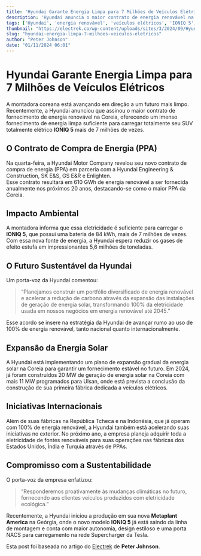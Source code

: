 ```yaml
---
title: 'Hyundai Garante Energia Limpa para 7 Milhões de Veículos Elétricos'
description: 'Hyundai anuncia o maior contrato de energia renovável na Coreia, suficiente para carregar 7 milhões de IONIQ 5.'
tags: ['Hyundai', 'energia renovável', 'veículos elétricos', 'IONIQ 5', 'sustentabilidade']
thumbnail: "https://electrek.co/wp-content/uploads/sites/3/2024/09/Hyundai-US-made-IONIQ-5-1.jpeg?quality=82&strip=all&w=1400"
slug: "hyundai-energia-limpa-7-milhoes-veiculos-eletricos"
author: "Peter Johnson"
date: "01/11/2024 06:01"
---
```


# Hyundai Garante Energia Limpa para 7 Milhões de Veículos Elétricos

A montadora coreana está avançando em direção a um futuro mais limpo. Recentemente, a Hyundai anunciou que assinou o maior contrato de fornecimento de energia renovável na Coreia, oferecendo um imenso fornecimento de energia limpa suficiente para carregar totalmente seu SUV totalmente elétrico **IONIQ 5** mais de 7 milhões de vezes.

## O Contrato de Compra de Energia (PPA)
Na quarta-feira, a Hyundai Motor Company revelou seu novo contrato de compra de energia (PPA) em parceria com a Hyundai Engineering & Construction, SK E&S, GS E&R e Enlighten.  
Esse contrato resultará em 610 GWh de energia renovável a ser fornecida anualmente nos próximos 20 anos, destacando-se como o maior PPA da Coreia.

## Impacto Ambiental
A montadora informa que essa eletricidade é suficiente para carregar o **IONIQ 5**, que possui uma bateria de 84 kWh, mais de 7 milhões de vezes. Com essa nova fonte de energia, a Hyundai espera reduzir os gases de efeito estufa em impressionantes 5,6 milhões de toneladas.

## O Futuro Sustentável da Hyundai
Um porta-voz da Hyundai comentou:  
> “Planejamos construir um portfólio diversificado de energia renovável e acelerar a redução de carbono através da expansão das instalações de geração de energia solar, transformando 100% da eletricidade usada em nossos negócios em energia renovável até 2045.”

Esse acordo se insere na estratégia da Hyundai de avançar rumo ao uso de 100% de energia renovável, tanto nacional quanto internacionalmente.

## Expansão da Energia Solar
A Hyundai está implementando um plano de expansão gradual da energia solar na Coreia para garantir um fornecimento estável no futuro. Em 2024, já foram construídos 20 MW de geração de energia solar na Coreia com mais 11 MW programados para Ulsan, onde está prevista a conclusão da construção de sua primeira fábrica dedicada a veículos elétricos.

## Iniciativas Internacionais
Além de suas fábricas na República Tcheca e na Indonésia, que já operam com 100% de energia renovável, a Hyundai também está acelerando suas iniciativas no exterior. No próximo ano, a empresa planeja adquirir toda a eletricidade de fontes renováveis para suas operações nas fábricas dos Estados Unidos, Índia e Turquia através de PPAs.

## Compromisso com a Sustentabilidade
O porta-voz da empresa enfatizou:  
> “Responderemos proativamente às mudanças climáticas no futuro, fornecendo aos clientes veículos produzidos com eletricidade ecológica.”

Recentemente, a Hyundai iniciou a produção em sua nova **Metaplant America** na Geórgia, onde o novo modelo **IONIQ 5** já está saindo da linha de montagem e conta com maior autonomia, design estiloso e uma porta NACS para carregamento na rede Supercharger da Tesla.

Esta post foi baseada no artigo do [Electrek](https://electrek.co/2024/10/31/hyundai-secures-enough-renewable-energy-charge-7m-evs/) de **Peter Johnson**.